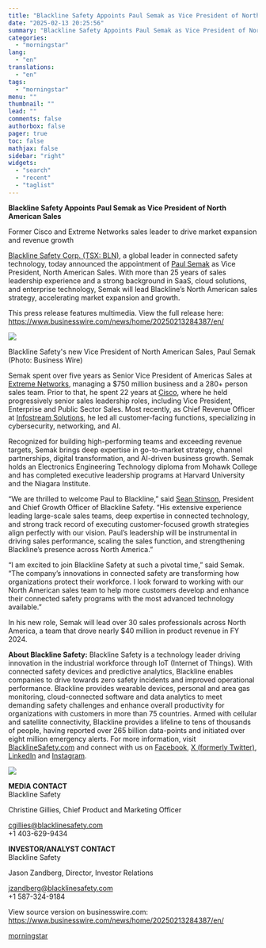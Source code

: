 ```yaml
---
title: "Blackline Safety Appoints Paul Semak as Vice President of North American Sales"
date: "2025-02-13 20:25:56"
summary: "Blackline Safety Appoints Paul Semak as Vice President of North American Sales Former Cisco and Extreme Networks sales leader to drive market expansion and revenue growth Blackline Safety Corp. (TSX: BLN), a global leader in connected safety technology, today announced the appointment of Paul Semak as Vice President, North American..."
categories:
  - "morningstar"
lang:
  - "en"
translations:
  - "en"
tags:
  - "morningstar"
menu: ""
thumbnail: ""
lead: ""
comments: false
authorbox: false
pager: true
toc: false
mathjax: false
sidebar: "right"
widgets:
  - "search"
  - "recent"
  - "taglist"
---
```


**Blackline Safety Appoints Paul Semak as Vice President of North American Sales**

Former Cisco and Extreme Networks sales leader to drive market expansion and revenue growth

[Blackline Safety Corp. (TSX: BLN)](https://cts.businesswire.com/ct/CT?id=smartlink&url=https%3A%2F%2Finvestors.blacklinesafety.com%2F&esheet=54205674&newsitemid=20250213284387&lan=en-US&anchor=Blackline+Safety+Corp.+%28TSX%3A+BLN%29&index=1&md5=c4a11c26081bef0a03d4ca23646b2ef8), a global leader in connected safety technology, today announced the appointment of [Paul Semak](https://cts.businesswire.com/ct/CT?id=smartlink&url=https%3A%2F%2Fwww.linkedin.com%2Fin%2Fpaulsemak%2F&esheet=54205674&newsitemid=20250213284387&lan=en-US&anchor=Paul+Semak&index=2&md5=5173b42e132dce3e883f4fd770604d38) as Vice President, North American Sales. With more than 25 years of sales leadership experience and a strong background in SaaS, cloud solutions, and enterprise technology, Semak will lead Blackline’s North American sales strategy, accelerating market expansion and growth.

This press release features multimedia. View the full release here: <https://www.businesswire.com/news/home/20250213284387/en/>

 ![](https://mms.businesswire.com/media/20250213284387/en/2381190/4/paul-blackline-bg.jpg)

Blackline Safety's new Vice President of North American Sales, Paul Semak (Photo: Business Wire)

Semak spent over five years as Senior Vice President of Americas Sales at [Extreme Networks](https://cts.businesswire.com/ct/CT?id=smartlink&url=https%3A%2F%2Fwww.extremenetworks.com%2F&esheet=54205674&newsitemid=20250213284387&lan=en-US&anchor=Extreme+Networks&index=3&md5=905aa55f35dbc153b36e7894359b8a9f), managing a $750 million business and a 280+ person sales team. Prior to that, he spent 22 years at [Cisco](https://cts.businesswire.com/ct/CT?id=smartlink&url=https%3A%2F%2Fwww.cisco.com%2Fsite%2Fca%2Fen%2Findex.html&esheet=54205674&newsitemid=20250213284387&lan=en-US&anchor=Cisco&index=4&md5=9f9a2440f56efdfedbb398e688424eb5), where he held progressively senior sales leadership roles, including Vice President, Enterprise and Public Sector Sales. Most recently, as Chief Revenue Officer at [Infostream Solutions](https://cts.businesswire.com/ct/CT?id=smartlink&url=https%3A%2F%2Finfostream.com%2F&esheet=54205674&newsitemid=20250213284387&lan=en-US&anchor=Infostream+Solutions&index=5&md5=d51e45273529b64144cddadbb86df040), he led all customer-facing functions, specializing in cybersecurity, networking, and AI.

Recognized for building high-performing teams and exceeding revenue targets, Semak brings deep expertise in go-to-market strategy, channel partnerships, digital transformation, and AI-driven business growth. Semak holds an Electronics Engineering Technology diploma from Mohawk College and has completed executive leadership programs at Harvard University and the Niagara Institute.

“We are thrilled to welcome Paul to Blackline,” said [Sean Stinson](https://cts.businesswire.com/ct/CT?id=smartlink&url=https%3A%2F%2Fwww.linkedin.com%2Fin%2Fseanestinson%2F&esheet=54205674&newsitemid=20250213284387&lan=en-US&anchor=Sean+Stinson&index=6&md5=cb716a05a27d1ca2e1652f94f643f789), President and Chief Growth Officer of Blackline Safety. “His extensive experience leading large-scale sales teams, deep expertise in connected technology, and strong track record of executing customer-focused growth strategies align perfectly with our vision. Paul’s leadership will be instrumental in driving sales performance, scaling the sales function, and strengthening Blackline’s presence across North America.”

“I am excited to join Blackline Safety at such a pivotal time,” said Semak. “The company’s innovations in connected safety are transforming how organizations protect their workforce. I look forward to working with our North American sales team to help more customers develop and enhance their connected safety programs with the most advanced technology available.”

In his new role, Semak will lead over 30 sales professionals across North America, a team that drove nearly $40 million in product revenue in FY 2024.

**About Blackline Safety:** Blackline Safety is a technology leader driving innovation in the industrial workforce through IoT (Internet of Things). With connected safety devices and predictive analytics, Blackline enables companies to drive towards zero safety incidents and improved operational performance. Blackline provides wearable devices, personal and area gas monitoring, cloud-connected software and data analytics to meet demanding safety challenges and enhance overall productivity for organizations with customers in more than 75 countries. Armed with cellular and satellite connectivity, Blackline provides a lifeline to tens of thousands of people, having reported over 265 billion data-points and initiated over eight million emergency alerts. For more information, visit [BlacklineSafety.com](https://cts.businesswire.com/ct/CT?id=smartlink&url=http%3A%2F%2Fwww.blacklinesafety.com%2F&esheet=54205674&newsitemid=20250213284387&lan=en-US&anchor=BlacklineSafety.com&index=7&md5=04df2cc3ea897efa164df7cbd2b38bc8) and connect with us on [Facebook](https://cts.businesswire.com/ct/CT?id=smartlink&url=https%3A%2F%2Fwww.facebook.com%2Fblacklinesafety%2F&esheet=54205674&newsitemid=20250213284387&lan=en-US&anchor=Facebook&index=8&md5=c628797c921a803e8755f82799f7cf1d), [X (formerly Twitter)](https://cts.businesswire.com/ct/CT?id=smartlink&url=https%3A%2F%2Ftwitter.com%2Fblacklinesafety&esheet=54205674&newsitemid=20250213284387&lan=en-US&anchor=X+%28formerly+Twitter%29&index=9&md5=1c81081c84cc97808029759877573d97), [LinkedIn](https://cts.businesswire.com/ct/CT?id=smartlink&url=https%3A%2F%2Fwww.linkedin.com%2Fcompany%2Fblacklinesafety&esheet=54205674&newsitemid=20250213284387&lan=en-US&anchor=LinkedIn&index=10&md5=ac53bd6f722265c42a842d49bfcb5ebd) and [Instagram](https://cts.businesswire.com/ct/CT?id=smartlink&url=https%3A%2F%2Fwww.instagram.com%2Fblacklinesafety%2F&esheet=54205674&newsitemid=20250213284387&lan=en-US&anchor=Instagram&index=11&md5=e7887e34fa8e1c6ebce7979db632f735).

 ![](https://cts.businesswire.com/ct/CT?id=bwnews&sty=20250213284387r1&sid=mstr3&distro=nx&lang=en)

**MEDIA CONTACT**  
Blackline Safety
  
Christine Gillies, Chief Product and Marketing Officer
  
[cgillies@blacklinesafety.com](mailto:cgillies@blacklinesafety.com)  
+1 403-629-9434

**INVESTOR/ANALYST CONTACT**  
Blackline Safety
  
Jason Zandberg, Director, Investor Relations
  
[jzandberg@blacklinesafety.com](mailto:jzandberg@blacklinesafety.com)  
+1 587-324-9184

View source version on businesswire.com: <https://www.businesswire.com/news/home/20250213284387/en/>

[morningstar](https://www.morningstar.com/news/business-wire/20250213284387/blackline-safety-appoints-paul-semak-as-vice-president-of-north-american-sales)

